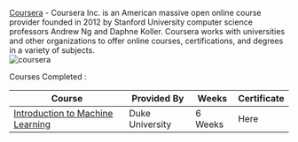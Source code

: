 [Coursera](https://www.coursera.org/in) - Coursera Inc. is an American massive open online course provider founded in 2012 by Stanford University computer science professors Andrew Ng and Daphne Koller. Coursera works with universities and other organizations to offer online courses, certifications, and degrees in a variety of subjects.<br>
![coursera](https://user-images.githubusercontent.com/70847577/121838778-36e60f00-ccf6-11eb-82d3-5212ae670047.png)


Courses Completed :

| Course | Provided By | Weeks | Certificate |
|---|---|---|---|
| [Introduction to Machine Learning](https://www.coursera.org/learn/machine-learning-duke) | Duke University | 6 Weeks | Here |
